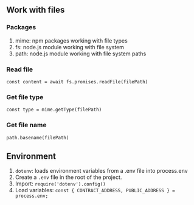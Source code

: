 ## Work with files

### Packages

1. mime: npm packages working with file types
1. fs: node.js module working with file system
1. path: node.js module working with file system paths

### Read file

```
const content = await fs.promises.readFile(filePath)
```

### Get file type

```
const type = mime.getType(filePath)
```

### Get file name

```
path.basename(filePath)
```


## Environment

1. ```dotenv```: loads environment variables from a .env file into process.env
1. Create a ```.env``` file in the root of the project.
1. Import: ```require('dotenv').config()```
1. Load variables: ```const { CONTRACT_ADDRESS, PUBLIC_ADDRESS } = process.env;```

